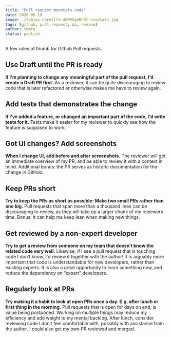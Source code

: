 ```yaml
---
title: "Pull request mountain code"
date: 2020-05-18
image: ./tobias-cornille-4QWR5geRC9I-unsplash.jpg
tags: [github, pull-request, qa, review]
author: tomfa
status: publish
---
```


A few rules of thumb for Github Pull requests.

Use Draft until the PR is ready
-------------------------------

**If I'm planning to change any meaningful part of the pull request, I'd create a Draft PR first.** As a reviewer, it can be quite discouraging to review code that is later refactored or otherwise makes me have to review again.

Add tests that demonstrates the change
--------------------------------------

**If I've added a feature, or changed an important part of the code, I'd write tests for it.** Tests make it easier for my reviewer to quickly see how the feature is supposed to work.

Got UI changes? Add screenshots
-------------------------------

**When I change UI, add before and after screenshots.** The reviewer will get an immediate overview of my PR, and be able to review it with a context in mind. Additional bonus: the PR serves as historic documentation for the change in GitHub.

Keep PRs short
--------------

**Try to keep the PRs as short as possible: Make two small PRs rather than one big.** Pull requests that span more than a thousand lines can be discouraging to review, as they will take up a larger chunk of my reviewers time. Bonus: it can help me keep lean when making new things.

Get reviewed by a non-expert developer
--------------------------------------

**Try to get a review from someone on my team that doesn’t know the related code very well.** Likewise, if I see a pull request that is touching code I don’t know, I'd review it together with the author! It is arguably more important that code is understandable for new developers, rather than existing experts. It is also a great opportunity to learn something new, and reduce the dependency on “expert” developers.

Regularly look at PRs
---------------------

**Try making it a habit to look at open PRs once a day. E.g. after lunch or first thing in the morning.** Pull requests that is open for days on end, is value being postponed. Working on multiple things may reduce my efficiency and add weight to my mental backlog. After lunch, consider reviewing code I don’t feel comfortable with, possibly with assistance from the author. I could also get my own PR reviewed and merged.
